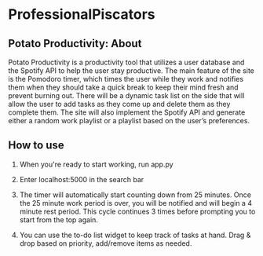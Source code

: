# ProfessionalPiscators

## Potato Productivity: About
Potato Productivity is a productivity tool that utilizes a user database and the Spotify API to help the user stay productive. The main feature of the site is the Pomodoro timer, which times the user while they work and notifies them when they should take a quick break to keep their mind fresh and prevent burning out. There will be a dynamic task list on the side that will allow the user to add tasks as they come up and delete them as they complete them. The site will also implement the Spotify API and generate either a random work playlist or a playlist based on the user’s preferences.

## How to use
1) When you're ready to start working, run app.py

2) Enter localhost:5000 in the search bar

3) The timer will automatically start counting down from 25 minutes. Once the 25 minute work period is over, you will be notified and will begin a 4 minute rest period. This cycle continues 3 times before prompting you to start from the top again.

4) You can use the to-do list widget to keep track of tasks at hand. Drag & drop based on priority, add/remove items as needed.

